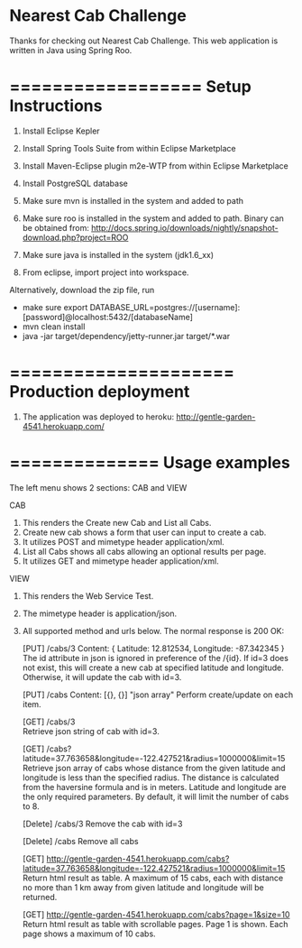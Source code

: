 Nearest Cab Challenge
=====================

Thanks for checking out Nearest Cab Challenge. This web application is written in Java using Spring Roo.


==================
Setup Instructions
==================
1. Install Eclipse Kepler 
2. Install Spring Tools Suite from within Eclipse Marketplace
3. Install Maven-Eclipse plugin m2e-WTP from within Eclipse Marketplace
4. Install PostgreSQL database
4. Make sure mvn is installed in the system and added to path
5. Make sure roo is installed in the system and added to path. Binary can be obtained from:
   http://docs.spring.io/downloads/nightly/snapshot-download.php?project=ROO

6. Make sure java is installed in the system (jdk1.6_xx)
7. From eclipse, import project into workspace.


Alternatively, download the zip file, run

+ make sure export DATABASE_URL=postgres://[username]:[password]@localhost:5432/[databaseName]
+ mvn clean install
+ java -jar target/dependency/jetty-runner.jar target/*.war

=====================
Production deployment
=====================
1. The application was deployed to heroku:
   http://gentle-garden-4541.herokuapp.com/

==============
Usage examples
==============
The left menu shows 2 sections: CAB and VIEW

CAB
1. This renders the Create new Cab and List all Cabs. 
2. Create new cab shows a form that user can input to create a cab. 
3. It utilizes POST and mimetype header application/xml.
4. List all Cabs shows all cabs allowing an optional results per page.
5. It utilizes GET and mimetype header application/xml.

VIEW
1. This renders the Web Service Test.
2. The mimetype header is application/json.
3. All supported method and urls below. The normal response is 200 OK:

   [PUT]
   /cabs/3  Content: { Latitude: 12.812534, Longitude: -87.342345 }
   The id attribute in json is ignored in preference of the /{id}.
   If id=3 does not exist, this will create a new cab at specified latitude and longitude.
   Otherwise, it will update the cab with id=3.  

   [PUT]
   /cabs    Content: [{}, {}]  "json array"
   Perform create/update on each item. 
   
   [GET]
   /cabs/3  
   Retrieve json string of cab with id=3. 

   [GET]
   /cabs?latitude=37.763658&longitude=-122.427521&radius=1000000&limit=15  
   Retrieve json array of cabs whose distance from the given latitude and longitude is less than the specified radius.
   The distance is calculated from the haversine formula and is in meters.
   Latitude and longitude are the only required parameters. By default, it will limit the number of cabs to 8.
   
   [Delete]
   /cabs/3
   Remove the cab with id=3
   
   [Delete]
   /cabs
   Remove all cabs
   
   [GET]
   http://gentle-garden-4541.herokuapp.com/cabs?latitude=37.763658&longitude=-122.427521&radius=1000000&limit=15
   Return html result as table.
   A maximum of 15 cabs, each with distance no more than 1 km away from given latitude and longitude will be returned.
   
   [GET]
   http://gentle-garden-4541.herokuapp.com/cabs?page=1&size=10
   Return html result as table with scrollable pages. Page 1 is shown. Each page shows a maximum of 10 cabs.
   
   



